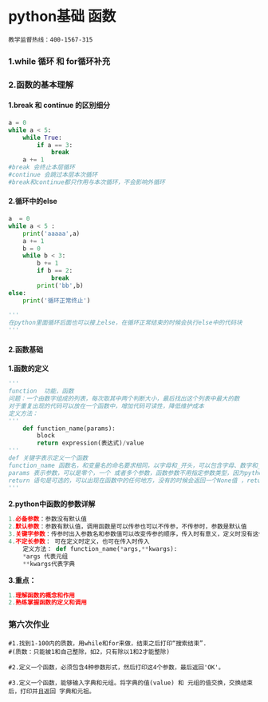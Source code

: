 # python基础 函数

`教学监督热线：400-1567-315`

### 1.while 循环 和 for循环补充

### 2.函数的基本理解



#### 1.break 和 continue 的区别细分

```python
a = 0
while a < 5:
    while True:
        if a == 3:
            break
    a += 1
#break 会终止本层循环
#continue 会跳过本层本次循环
#break和continue都只作用与本次循环，不会影响外循环
```

#### 2.循环中的else

```python
a  = 0
while a < 5 :
    print('aaaaa',a)
    a += 1
    b = 0   
    while b < 3:
        b += 1
        if b == 2:
            break
        print('bb',b)
else:
    print('循环正常终止')
    
'''
在python里面循环后面也可以接上else，在循环正常结束的时候会执行else中的代码块
'''    
```



#### 2.函数基础

**1.函数的定义**

```python
'''
function  功能，函数
问题：一个由数字组成的列表，每次取其中两个判断大小，最后找出这个列表中最大的数    
对于重复出现的代码可以放在一个函数中，增加代码可读性，降低维护成本 
定义方法：
'''
    def function_name(params):
        block
        return expression(表达式)/value
'''   
def 关键字表示定义一个函数
function_name 函数名，和变量名的命名要求相同，以字母和_开头，可以包含字母、数字和_
params 表示参数，可以是零个，一个 或者多个参数，函数参数不用指定参数类型，因为python中的变量都是弱类型参数，python会根据传入的值自动来维护
return 语句是可选的，可以出现在函数中的任何地方，没有的时候会返回一个None值 ，return后面没有接表达式的话也会返回一个None 值，并且返回值可以是多个
'''
```
**2.python中函数的参数详解**

```python
1.必备参数：参数没有默认值
2.默认参数：参数有默认值，调用函数是可以传参也可以不传参，不传参时，参数是默认值
3.关键字参数：传参时出入参数名和参数值可以改变传参的顺序，传入时有意义，定义时没有这个参数
4.不定长参数： 可在定义时定义，也可在传入时传入
    定义方法： def function_name(*args,**kwargs):
    *args 代表元组
    **kwargs代表字典
```

**3.重点：**
```python
1.理解函数的概念和作用
2.熟练掌握函数的定义和调用
```

### 第六次作业

```
#1.找到1-100内的质数，用while和for来做，结束之后打印“搜索结束”.
#(质数：只能被1和自己整除，如2，只有除以1和2才能整除)

#2.定义一个函数，必须包含4种参数形式，然后打印这4个参数，最后返回'OK'。

#3.定义一个函数，能够输入字典和元组。将字典的值(value) 和 元组的值交换，交换结束后，打印并且返回 字典和元祖。
```

